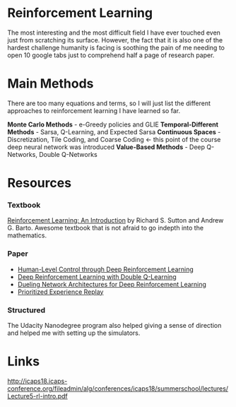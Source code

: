 # Reinforcement Learning

The most interesting and the most difficult field I have ever touched even just from scratching its surface. However, the fact that it is also one of the hardest challenge humanity is facing is soothing the pain of me needing to open 10 google tabs just to comprehend half a page of research paper. 

# Main Methods

There are too many equations and terms, so I will just list the different approaches to reinforcement learning I have learned so far.

**Monte Carlo Methods** - e-Greedy policies and GLIE
**Temporal-Different Methods** - Sarsa, Q-Learning, and Expected Sarsa
**Continuous Spaces** - Discretization, Tile Coding, and Coarse Coding  <- this point of the course deep neural network was introduced
**Value-Based Methods** - Deep Q-Networks, Double Q-Networks

# Resources

### Textbook

[Reinforcement Learning: An Introduction](http://incompleteideas.net/book/the-book-2nd.html) by Richard S. Sutton and Andrew G. Barto. Awesome textbook that is not afraid to go indepth into the mathematics. 

### Paper
- [Human-Level Control through Deep Reinforcement Learning](https://storage.googleapis.com/deepmind-media/dqn/DQNNaturePaper.pdf)
- [Deep Reinforcement Learning with Double Q-Learning](https://arxiv.org/abs/1509.06461)
- [Dueling Network Architectures for Deep Reinforcement Learning](https://arxiv.org/abs/1511.06581)
- [Prioritized Experience Replay](https://arxiv.org/abs/1511.05952)

### Structured

The Udacity Nanodegree program also helped giving a sense of direction and helped me with setting up the simulators. 


# Links
http://icaps18.icaps-conference.org/fileadmin/alg/conferences/icaps18/summerschool/lectures/Lecture5-rl-intro.pdf
